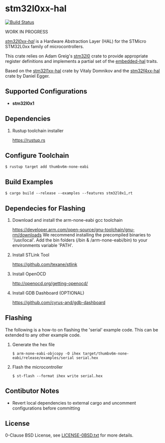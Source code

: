 stm32l0xx-hal
=============

[![Build Status](https://travis-ci.com/stm32-rs/stm32l0xx-hal.svg?branch=master)](https://travis-ci.com/stm32-rs/stm32l0xx-hal)

WORK IN PROGRESS

[_stm32l0xx-hal_](https://github.com/stm32-rs/stm32l0xx-hal) is a Hardware Abstraction Layer (HAL) for the STMicro STM32L0xx family of microcontrollers.

This crate relies on Adam Greig's [stm32l0](https://crates.io/crates/stm32l0) crate to provide appropriate register definitions and implements a partial set of the [embedded-hal](https://github.com/rust-embedded/embedded-hal) traits.

Based on the [stm32l1xx-hal](https://github.com/stm32-rs/stm32l1xx-hal) crate by Vitaly Domnikov and the [stm32f4xx-hal](https://github.com/stm32-rs/stm32f4xx-hal) crate by Daniel Egger.


Supported Configurations
------------------------

* __stm32l0x1__

Dependencies
---------

1. Rustup toolchain installer

    https://rustup.rs


Configure Toolchain
---------

`$ rustup target add thumbv6m-none-eabi`

Build Examples
---------

`$ cargo build --release --examples --features stm32l0x1,rt`

Dependecies for Flashing
---------

1. Download and install the arm-none-eabi gcc toolchain

	https://developer.arm.com/open-source/gnu-toolchain/gnu-rm/downloads
	We recommend installing the precompiled binaries to '/usr/local'. 
	Add the bin folders (/bin & /arm-none-eabi/bin) to your environments variable 'PATH'.

2. Install STLink Tool

	https://github.com/texane/stlink

3. Install OpenOCD

    http://openocd.org/getting-openocd/ 

4. Install GDB Dashboard (OPTIONAL)

	https://github.com/cyrus-and/gdb-dashboard

Flashing
---------

The following is a how-to on flashing the 'serial' example code. This can be extended to any other example code.

1. Generate the hex file
    ``` 
    $ arm-none-eabi-objcopy -O ihex target/thumbv6m-none-eabi/release/examples/serial serial.hex
    ```

2. Flash the microcontroller
    ``` 
    $ st-flash --format ihex write serial.hex
    ```

Contibutor Notes
---------

- Revert local dependencies to external cargo and uncomment configurations before committing

License
-------

0-Clause BSD License, see [LICENSE-0BSD.txt](LICENSE-0BSD.txt) for more details.
